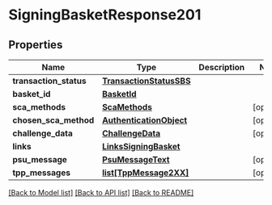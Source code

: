 # SigningBasketResponse201

## Properties
Name | Type | Description | Notes
------------ | ------------- | ------------- | -------------
**transaction_status** | [**TransactionStatusSBS**](TransactionStatusSBS.md) |  | 
**basket_id** | [**BasketId**](BasketId.md) |  | 
**sca_methods** | [**ScaMethods**](ScaMethods.md) |  | [optional] 
**chosen_sca_method** | [**AuthenticationObject**](AuthenticationObject.md) |  | [optional] 
**challenge_data** | [**ChallengeData**](ChallengeData.md) |  | [optional] 
**links** | [**LinksSigningBasket**](LinksSigningBasket.md) |  | 
**psu_message** | [**PsuMessageText**](PsuMessageText.md) |  | [optional] 
**tpp_messages** | [**list[TppMessage2XX]**](TppMessage2XX.md) |  | [optional] 

[[Back to Model list]](../README.md#documentation-for-models) [[Back to API list]](../README.md#documentation-for-api-endpoints) [[Back to README]](../README.md)

